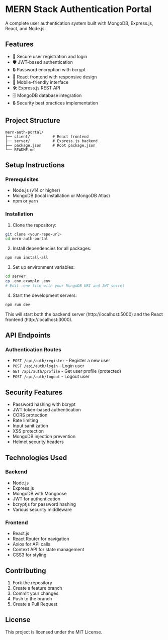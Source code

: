 # MERN Stack Authentication Portal

A complete user authentication system built with MongoDB, Express.js, React, and Node.js.

## Features

- 🔐 Secure user registration and login
- 🛡️ JWT-based authentication
- 🔒 Password encryption with bcrypt
- 🚀 React frontend with responsive design
- 📱 Mobile-friendly interface
- 🛠️ Express.js REST API
- 🗄️ MongoDB database integration
- 🔒 Security best practices implementation

## Project Structure

```
mern-auth-portal/
├── client/          # React frontend
├── server/          # Express.js backend
├── package.json     # Root package.json
└── README.md
```

## Setup Instructions

### Prerequisites

- Node.js (v14 or higher)
- MongoDB (local installation or MongoDB Atlas)
- npm or yarn

### Installation

1. Clone the repository:
```bash
git clone <your-repo-url>
cd mern-auth-portal
```

2. Install dependencies for all packages:
```bash
npm run install-all
```

3. Set up environment variables:
```bash
cd server
cp .env.example .env
# Edit .env file with your MongoDB URI and JWT secret
```

4. Start the development servers:
```bash
npm run dev
```

This will start both the backend server (http://localhost:5000) and the React frontend (http://localhost:3000).

## API Endpoints

### Authentication Routes

- `POST /api/auth/register` - Register a new user
- `POST /api/auth/login` - Login user
- `GET /api/auth/profile` - Get user profile (protected)
- `POST /api/auth/logout` - Logout user

## Security Features

- Password hashing with bcrypt
- JWT token-based authentication
- CORS protection
- Rate limiting
- Input sanitization
- XSS protection
- MongoDB injection prevention
- Helmet security headers

## Technologies Used

### Backend
- Node.js
- Express.js
- MongoDB with Mongoose
- JWT for authentication
- bcryptjs for password hashing
- Various security middleware

### Frontend
- React.js
- React Router for navigation
- Axios for API calls
- Context API for state management
- CSS3 for styling

## Contributing

1. Fork the repository
2. Create a feature branch
3. Commit your changes
4. Push to the branch
5. Create a Pull Request

## License

This project is licensed under the MIT License.